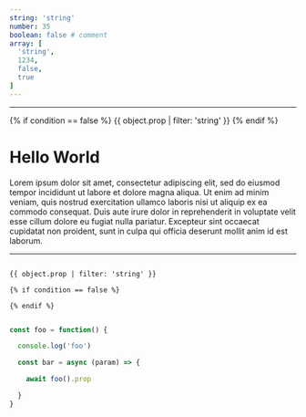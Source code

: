 ```yaml
---
string: 'string'
number: 35
boolean: false # comment
array: [
  'string',
  1234,
  false,
  true
]
---
```


<!-- TEST: FRONTMATTER INTERFERENCE -->
---


<!-- TEST: LIQUID GRAMMAR INJECTION -->

{% if condition == false %}
  {{ object.prop | filter: 'string' }}
{% endif %}


# Hello World

Lorem ipsum dolor sit amet, consectetur adipiscing elit, sed do eiusmod tempor incididunt ut labore et dolore magna aliqua. Ut enim ad minim veniam, quis nostrud exercitation ullamco laboris nisi ut aliquip ex ea commodo consequat. Duis aute irure dolor in reprehenderit in voluptate velit esse cillum dolore eu fugiat nulla pariatur. Excepteur sint occaecat cupidatat non proident, sunt in culpa qui officia deserunt mollit anim id est laborum.

<!-- TEST: FRONTMATTER INTERFERENCE -->

---

<!-- TEST: LIQUID CODEBLOCK -->

```liquid

{{ object.prop | filter: 'string' }}

{% if condition == false %}

{% endif %}

```

<!-- TEST: JAVASCRIPT CODEBLOCK -->

```js

const foo = function() {

  console.log('foo')

  const bar = async (param) => {

    await foo().prop

  }
}
```
